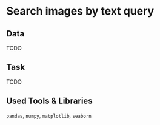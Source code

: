 # Search images by text query

## Data

TODO

## Task

TODO

## Used Tools & Libraries
`pandas`, `numpy`, `matplotlib`, `seaborn`
